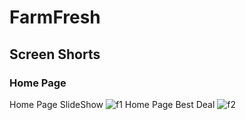 # FarmFresh

## Screen Shorts
### Home Page
Home Page SlideShow
![f1](https://github.com/Gaurav122000/FarmFresh/assets/100744516/78ed488b-4a1f-42d3-a658-cded66258468)
Home Page Best Deal
![f2](https://github.com/Gaurav122000/FarmFresh/assets/100744516/e5283ce6-654d-4ba8-832f-95a76fb03278)
